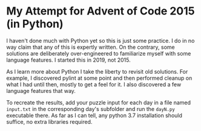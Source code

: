 # My Attempt for Advent of Code 2015 (in Python)
I haven't done much with Python yet so this is just some practice. I do in no way claim that any of this is expertly written. On the contrary, some solutions are deliberately over-engineered to familiarize myself with some language features. I started this in 2019, not 2015.

As I learn more about Python I take the liberty to revisit old solutions. For example, I discovered pylint at some point and then performed cleanup on what I had until then, mostly to get a feel for it. I also discovered a few language features that way.

To recreate the results, add your puzzle input for each day in a file named `input.txt` in the corresponding day's subfolder and run the `dayN.py` executable there. As far as I can tell, any python 3.7 installation should suffice, no extra libraries required.
